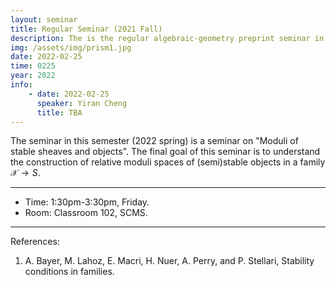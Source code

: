 ```yaml
---
layout: seminar 
title: Regular Seminar (2021 Fall)
description: The is the regular algebraic-geometry preprint seminar in SCMS, organized by Zhiyuan Li.
img: /assets/img/prism1.jpg
date: 2022-02-25
time: 0225
year: 2022
info:
    - date: 2022-02-25
      speaker: Yiran Cheng      
      title: TBA
---
```


The seminar in this semester (2022 spring) is a seminar on "Moduli of stable sheaves and objects". The final goal of this seminar is to understand the construction of relative moduli spaces of (semi)stable objects in a family $\mathcal{X} \to S$.

---

* Time: 1:30pm-3:30pm, Friday.
* Room: Classroom 102, SCMS.

--- 
References: 
1. A. Bayer, M. Lahoz, E. Macri, H. Nuer, A. Perry, and P. Stellari, Stability conditions in families.
